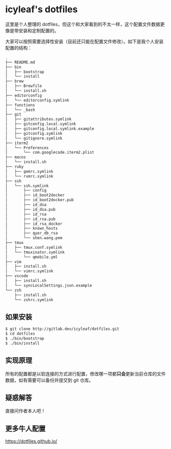 icyleaf's dotfiles
==================

这里是个人整理的 dotfiles，但这个和大家看到的不太一样，这个配置文件数据更像是带安装和定制配置的。

大家可以按照需要选择性安装（目前还只能在配置文件修改）。如下是我个人安装配置的结构：

```bash
.
├── README.md
├── bin
│   ├── bootstrap
│   └── install
├── brew
│   ├── Brewfile
│   └── install.sh
├── editorconfig
│   └── editorconfig.symlink
├── functions
│   └── _bash
├── git
│   ├── gitattributes.symlink
│   ├── gitconfig.local.symlink
│   ├── gitconfig.local.symlink.example
│   ├── gitconfig.symlink
│   └── gitignore.symlink
├── iterm2
│   └── Preferences
│       └── com.googlecode.iterm2.plist
├── macos
│   └── install.sh
├── ruby
│   ├── gemrc.symlink
│   └── rvmrc.symlink
├── ssh
│   └── ssh.symlink
│       ├── config
│       ├── id_boot2docker
│       ├── id_boot2docker.pub
│       ├── id_dsa
│       ├── id_dsa.pub
│       ├── id_rsa
│       ├── id_rsa.pub
│       ├── id_rsa_docker
│       ├── known_hosts
│       ├── qyer_db_rsa
│       └── shen.wang.pem
├── tmux
│   ├── tmux.conf.symlink
│   └── tmuxinator.symlink
│       └── qmobile.yml
├── vim
│   ├── install.sh
│   └── vimrc.symlink
├── vscode
│   ├── install.sh
│   └── syncLocalSettings.json.example
└── zsh
    ├── install.sh
    └── zshrc.symlink
```

如果安装
--------

```bash
$ git clone http://gitlab.dev/icyleaf/dotfiles.git
$ cd dotfiles
$ ./bin/bootstrap
$ ./bin/install
```

实现原理
--------

所有的配置都是以软连接的方式进行配置，修改哪一项都**只会**更新当前仓库的文件数据，如有需要可以备份并提交到 git 仓库。

疑惑解答
--------

直接问作者本人吧！

更多牛人配置
------------

https://dotfiles.github.io/
